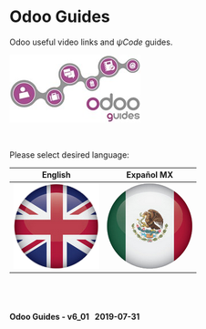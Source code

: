 # Odoo Guides
Odoo useful video links and _&#x03C8;Code_ guides.

![Odoo useful links & guides in &#x03C8;Code](/doc/img/logo_odoo_guides_mini.jpg)

<br>

Please select desired language:

| English | Expañol MX |
| :---: | :---: |
| [ ![en-uk](/doc/img/en-uk_flag_button_big.png)](/en-uk/en-uk-guides-menu.md) | [![es-mx](/doc/img/es-mx_flag_button_big.png)](/es-mx/es-mx-guides-menu.md) |


<br><br>
#### Odoo Guides - v6_01 &nbsp; 2019-07-31
 
